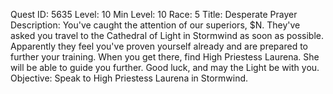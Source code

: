 Quest ID: 5635
Level: 10
Min Level: 10
Race: 5
Title: Desperate Prayer
Description: You've caught the attention of our superiors, $N. They've asked you travel to the Cathedral of Light in Stormwind as soon as possible. Apparently they feel you've proven yourself already and are prepared to further your training. When you get there, find High Priestess Laurena. She will be able to guide you further. Good luck, and may the Light be with you.
Objective: Speak to High Priestess Laurena in Stormwind.
